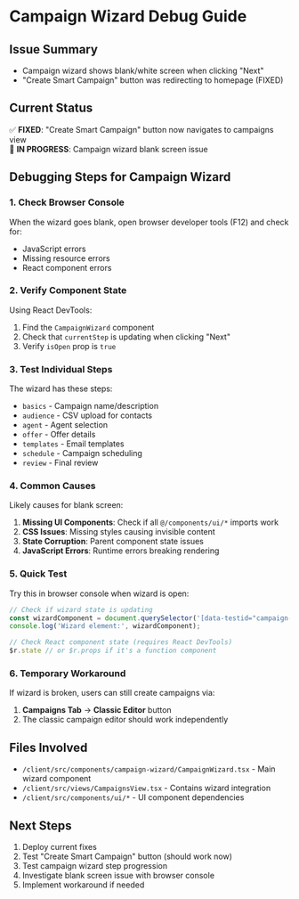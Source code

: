 # Campaign Wizard Debug Guide

## Issue Summary
- Campaign wizard shows blank/white screen when clicking "Next"
- "Create Smart Campaign" button was redirecting to homepage (FIXED)

## Current Status
✅ **FIXED**: "Create Smart Campaign" button now navigates to campaigns view  
🔧 **IN PROGRESS**: Campaign wizard blank screen issue

## Debugging Steps for Campaign Wizard

### 1. Check Browser Console
When the wizard goes blank, open browser developer tools (F12) and check for:
- JavaScript errors
- Missing resource errors
- React component errors

### 2. Verify Component State
Using React DevTools:
1. Find the `CampaignWizard` component
2. Check that `currentStep` is updating when clicking "Next"
3. Verify `isOpen` prop is `true`

### 3. Test Individual Steps
The wizard has these steps:
- `basics` - Campaign name/description
- `audience` - CSV upload for contacts
- `agent` - Agent selection
- `offer` - Offer details
- `templates` - Email templates
- `schedule` - Campaign scheduling
- `review` - Final review

### 4. Common Causes
Likely causes for blank screen:
1. **Missing UI Components**: Check if all `@/components/ui/*` imports work
2. **CSS Issues**: Missing styles causing invisible content
3. **State Corruption**: Parent component state issues
4. **JavaScript Errors**: Runtime errors breaking rendering

### 5. Quick Test
Try this in browser console when wizard is open:
```javascript
// Check if wizard state is updating
const wizardComponent = document.querySelector('[data-testid="campaign-wizard"]');
console.log('Wizard element:', wizardComponent);

// Check React component state (requires React DevTools)
$r.state // or $r.props if it's a function component
```

### 6. Temporary Workaround
If wizard is broken, users can still create campaigns via:
1. **Campaigns Tab** → **Classic Editor** button
2. The classic campaign editor should work independently

## Files Involved
- `/client/src/components/campaign-wizard/CampaignWizard.tsx` - Main wizard component
- `/client/src/views/CampaignsView.tsx` - Contains wizard integration
- `/client/src/components/ui/*` - UI component dependencies

## Next Steps
1. Deploy current fixes
2. Test "Create Smart Campaign" button (should work now)
3. Test campaign wizard step progression
4. Investigate blank screen issue with browser console
5. Implement workaround if needed